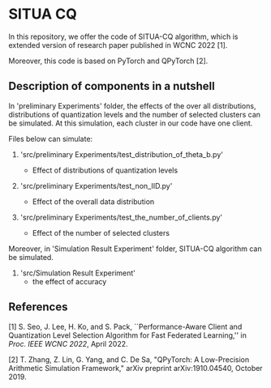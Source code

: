 # SITUA CQ

In this repository, we offer the code of SITUA-CQ algorithm, 
which is extended version of research paper published in WCNC 2022 [1].

Moreover, this code is based on PyTorch and QPyTorch [2].

## Description of components in a nutshell
In 'preliminary Experiments' folder, the effects of the over all distributions, 
distributions of quantization levels and the number of selected clusters 
can be simulated. At this simulation, each cluster in our code have one client. 

Files below can simulate:
1) 'src/preliminary Experiments/test_distribution_of_theta_b.py'
    - Effect of distributions of quantization levels

2) 'src/preliminary Experiments/test_non_IID.py'
    - Effect of the overall data distribution
    
3) 'src/preliminary Experiments/test_the_number_of_clients.py'
    - Effect of the number of selected clusters

Moreover, in 'Simulation Result Experiment' folder, 
SITUA-CQ algorithm can be simulated.

1) 'src/Simulation Result Experiment'
    - the effect of accuracy 

## References
[1] S. Seo, J. Lee, H. Ko, and S. Pack, 
``Performance-Aware Client and Quantization Level Selection Algorithm 
for Fast Federated Learning,'' 
in *Proc. IEEE WCNC 2022*, April 2022.

[2] T. Zhang, Z. Lin, G. Yang, and C. De Sa, 
"QPyTorch: A Low-Precision Arithmetic Simulation Framework," 
arXiv preprint arXiv:1910.04540, October 2019.

